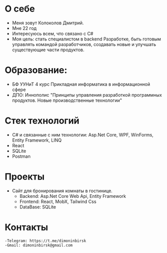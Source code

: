 # О себе

- Меня зовут Колоколов Дмитрий.
- Мне 22 год
- Интересуюсь всем, что связано с C#
- Моя цель: стать специалистом в backend Разработке, быть готовым управлять командой разработчиков, создавать новые и улучшать существующие части продуктов.

# Образование:
  - БФ УУНиТ 4 курс Прикладная информатика в информационной сфере 
  - ДПО: Иннополис "Принципы управления разработкой программных продуктов. Новые производственные технологии"

# Стек технологий
  - С# и связанные с ним технологии: Asp.Net Core, WPF, WinForms, Entity Framework, LINQ
  - React 
  - SQLite
  - Postman

# Проекты
  - Сайт для бронирования комнаты в гостинице. 
    - Backend: Asp.Net Core Web Api, Entity Framework
    - Frontend: React, MobX, Tailwind Css
    - DataBase: SQLite
 
 # Контакты
    -Telegram: https://t.me/dimoninbirsk
    -Gmail: dimoninbirsk@gmail.com



